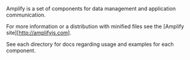 Amplify is a set of components for data management and application
communication.

For more information or a distribution with minified files see the [Amplify site][http://amplifyjs.com].

See each directory for docs regarding usage and examples for each
component.
